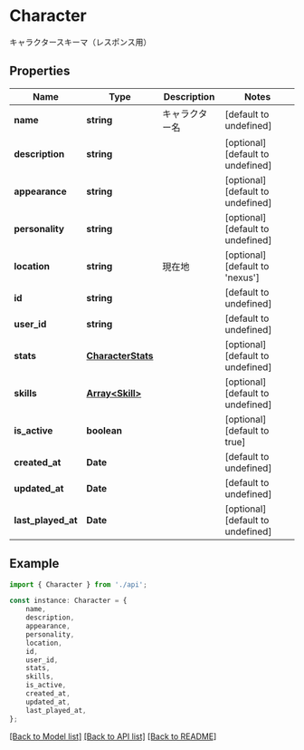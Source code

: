 # Character

キャラクタースキーマ（レスポンス用）

## Properties

Name | Type | Description | Notes
------------ | ------------- | ------------- | -------------
**name** | **string** | キャラクター名 | [default to undefined]
**description** | **string** |  | [optional] [default to undefined]
**appearance** | **string** |  | [optional] [default to undefined]
**personality** | **string** |  | [optional] [default to undefined]
**location** | **string** | 現在地 | [optional] [default to 'nexus']
**id** | **string** |  | [default to undefined]
**user_id** | **string** |  | [default to undefined]
**stats** | [**CharacterStats**](CharacterStats.md) |  | [optional] [default to undefined]
**skills** | [**Array&lt;Skill&gt;**](Skill.md) |  | [optional] [default to undefined]
**is_active** | **boolean** |  | [optional] [default to true]
**created_at** | **Date** |  | [default to undefined]
**updated_at** | **Date** |  | [default to undefined]
**last_played_at** | **Date** |  | [optional] [default to undefined]

## Example

```typescript
import { Character } from './api';

const instance: Character = {
    name,
    description,
    appearance,
    personality,
    location,
    id,
    user_id,
    stats,
    skills,
    is_active,
    created_at,
    updated_at,
    last_played_at,
};
```

[[Back to Model list]](../README.md#documentation-for-models) [[Back to API list]](../README.md#documentation-for-api-endpoints) [[Back to README]](../README.md)
